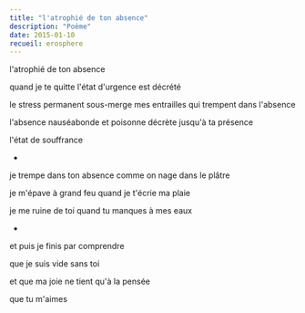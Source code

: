 ```yaml
---
title: "l'atrophié de ton absence"
description: "Poème"
date: 2015-01-10
recueil: erosphere
---
```


l'atrophié de ton absence

quand je te quitte
l'état d'urgence est décrété

le stress permanent sous-merge mes entrailles qui trempent dans l'absence

l'absence nauséabonde et poisonne
décrète jusqu'à ta présence

l'état de souffrance

*

je trempe dans ton absence comme on nage dans le plâtre

je m'épave à grand feu quand je t'écrie ma plaie

je me ruine de toi quand tu manques à mes eaux

*

et puis
je finis par comprendre

que je suis vide sans toi

et que ma joie ne tient qu'à la pensée

que tu m'aimes
